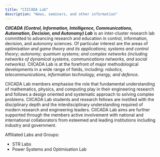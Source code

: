 ```yaml
---
title: "CIICADA Lab"
description: "News, seminars, and other information"
---
```



___CIICADA (Control, Information, Intelligence, Communications, Automation, Decision, and Autonomy) Lab___ 
is an inter-cluster research lab committed to advancing research and education in control, information, decision, and autonomy sciences. 
Of particular interest are the areas of _optimisation and game theory and its applications; systems and control theory; autonomy; quantum systems; and complex networks (including networks of dynamical systems, communications networks, and social networks)_. 
CIICADA Lab is at the forefront of major methodological developments in a wide range of fields, 
including: _robotics, telecommunications, information technology, energy, and defence_. 

CIICADA Lab members emphasise the role that fundamental understanding of mathematics, physics, and computing play in 
their engineering research and follows a design oriented and systematic approach to solving complex problems. 
CIICADA Lab students and research fellows are instilled with the disciplinary depth and the 
interdisciplinary understanding required of modern research and engineering leaders. 
CIICADA Lab aims are further supported through the members active involvement with national and 
international collaborators from esteemed and leading institutions including industry and government.


Affiliated Labs and Groups:

- STR Labs
- Power Systems and Optimisation Lab
